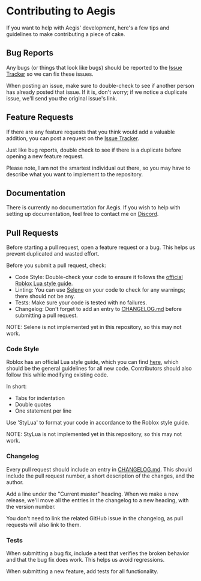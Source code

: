 # Contributing to Aegis
If you want to help with Aegis' development, here's a few tips and guidelines to make contributing a piece of cake.

## Bug Reports
Any bugs (or things that look like bugs) should be reported to the [Issue Tracker](https://github.com/Bazalbuilder/Aegis/issues) so we can fix these issues.

When posting an issue, make sure to double-check to see if another person has already posted that issue. If it is, don't worry; if we notice a duplicate issue, we'll send you the original issue's link.

## Feature Requests
If there are any feature requests that you think would add a valuable addition, you can post a request on the [Issue Tracker](https://github.com/Bazalbuilder/Aegis/issues).

Just like bug reports, double check to see if there is a duplicate before opening a new feature request.

Please note, I am not the smartest individual out there, so you may have to describe what you want to implement to the repository.

## Documentation
There is currently no documentation for Aegis. If you wish to help with setting up documentation, feel free to contact me on [Discord](https://discord.gg/asCWGUfJMj).

## Pull Requests
Before starting a pull request, open a feature request or a bug. This helps us prevent duplicated and wasted effort.

Before you submit a pull request, check:
* Code Style: Double-check your code to ensure it follows the [official Roblox Lua style guide](https://roblox.github.io/lua-style-guide).
* Linting: You can use [Selene](https://github.com/kampfkarren/selene) on your code to check for any warnings; there should not be any.
* Tests: Make sure your code is tested with no failures.
* Changelog: Don't forget to add an entry to [CHANGELOG.md](CHANGELOG.md) before submitting a pull request.

NOTE: Selene is not implemented yet in this repository, so this may not work.

### Code Style
Roblox has an official Lua style guide, which you can find [here](https://roblox.github.io/lua-style-guide), which should be the general guidelines for all new code. Contributors should also follow this while modifying existing code.

In short:
* Tabs for indentation
* Double quotes
* One statement per line

Use 'StyLua' to format your code in accordance to the Roblox style guide.

NOTE: StyLua is not implemented yet in this repository, so this may not work.

### Changelog
Every pull request should include an entry in [CHANGELOG.md](CHANGELOG.md). This should include the pull request number, a short description of the changes, and the author.

Add a line under the "Current master" heading. When we make a new release, we'll move all the entries in the changelog to a new heading, with the version number.

You don't need to link the related GitHub issue in the changelog, as pull requests will also link to them.

### Tests
When submitting a bug fix, include a test that verifies the broken behavior and that the bug fix does work. This helps us avoid regressions.

When submitting a new feature, add tests for all functionality.